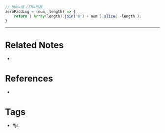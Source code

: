 ```js
// NUM=値 LEN=桁数
zeroPadding = (num, length) => {
	return ( Array(length).join('0') + num ).slice( -length );
}
```

---
# Related Notes
- 

# References
- 

# Tags
- #js 